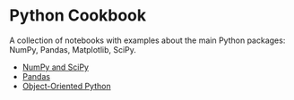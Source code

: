 Python Cookbook
===============
A collection of notebooks with examples about the main Python packages: NumPy, Pandas, Matplotlib, SciPy.

* [NumPy and SciPy](scipy-numpy-cheat-sheet.ipynb)
* [Pandas](intro_to_pandas.ipynb)
* [Object-Oriented Python](python_oop.ipynb)
